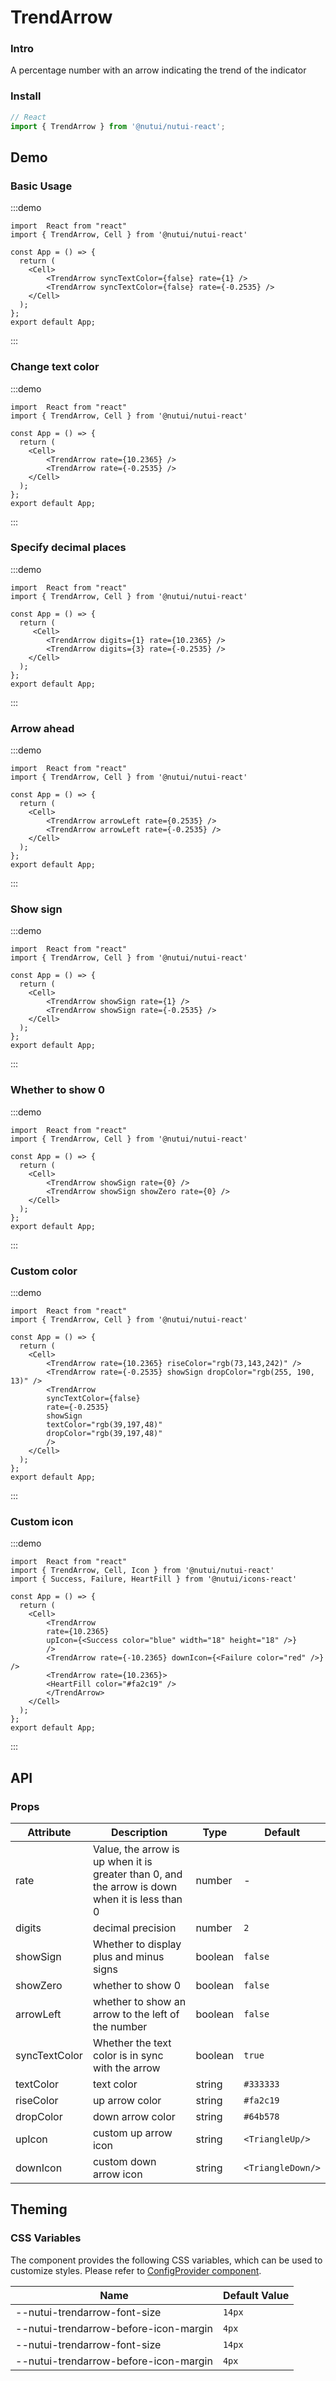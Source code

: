 # TrendArrow 

### Intro

A percentage number with an arrow indicating the trend of the indicator

### Install

```javascript
// React
import { TrendArrow } from '@nutui/nutui-react';
```

## Demo

### Basic Usage

:::demo

```tsx
import  React from "react"
import { TrendArrow, Cell } from '@nutui/nutui-react'

const App = () => {
  return (
    <Cell>
        <TrendArrow syncTextColor={false} rate={1} />
        <TrendArrow syncTextColor={false} rate={-0.2535} />
    </Cell>
  );
};
export default App;
```

:::

### Change text color

:::demo

```tsx
import  React from "react"
import { TrendArrow, Cell } from '@nutui/nutui-react'

const App = () => {
  return (
    <Cell>
        <TrendArrow rate={10.2365} />
        <TrendArrow rate={-0.2535} />
    </Cell>
  );
};
export default App;
```

:::

### Specify decimal places

:::demo

```tsx
import  React from "react"
import { TrendArrow, Cell } from '@nutui/nutui-react'

const App = () => {
  return (
     <Cell>
        <TrendArrow digits={1} rate={10.2365} />
        <TrendArrow digits={3} rate={-0.2535} />
    </Cell>
  );
};
export default App;
```

:::

### Arrow ahead

:::demo

```tsx
import  React from "react"
import { TrendArrow, Cell } from '@nutui/nutui-react'

const App = () => {
  return (
    <Cell>
        <TrendArrow arrowLeft rate={0.2535} />
        <TrendArrow arrowLeft rate={-0.2535} />
    </Cell>
  );
};
export default App;
```

:::

### Show sign

:::demo

```tsx
import  React from "react"
import { TrendArrow, Cell } from '@nutui/nutui-react'

const App = () => {
  return (
    <Cell>
        <TrendArrow showSign rate={1} />
        <TrendArrow showSign rate={-0.2535} />
    </Cell>
  );
};
export default App;
```

:::

### Whether to show 0

:::demo

```tsx
import  React from "react"
import { TrendArrow, Cell } from '@nutui/nutui-react'

const App = () => {
  return (
    <Cell>
        <TrendArrow showSign rate={0} />
        <TrendArrow showSign showZero rate={0} />
    </Cell>
  );
};
export default App;
```

:::

### Custom color

:::demo

```tsx
import  React from "react"
import { TrendArrow, Cell } from '@nutui/nutui-react'

const App = () => {
  return (
    <Cell>
        <TrendArrow rate={10.2365} riseColor="rgb(73,143,242)" />
        <TrendArrow rate={-0.2535} showSign dropColor="rgb(255, 190, 13)" />
        <TrendArrow
        syncTextColor={false}
        rate={-0.2535}
        showSign
        textColor="rgb(39,197,48)"
        dropColor="rgb(39,197,48)"
        />
    </Cell>
  );
};
export default App;
```

:::

### Custom icon

:::demo

```tsx
import  React from "react"
import { TrendArrow, Cell, Icon } from '@nutui/nutui-react'
import { Success, Failure, HeartFill } from '@nutui/icons-react'

const App = () => {
  return (
    <Cell>
        <TrendArrow
        rate={10.2365}
        upIcon={<Success color="blue" width="18" height="18" />}
        />
        <TrendArrow rate={-10.2365} downIcon={<Failure color="red" />} />
        <TrendArrow rate={10.2365}>
        <HeartFill color="#fa2c19" />
        </TrendArrow>
    </Cell>
  );
};
export default App;
```

:::


## API

### Props

| Attribute         | Description                             | Type   | Default           |
|--------------|----------------------------------|--------|------------------|
| rate         | Value, the arrow is up when it is greater than 0, and the arrow is down when it is less than 0    | number | -                |
| digits         | decimal precision               | number | `2`               |
| showSign         | Whether to display plus and minus signs               | boolean | `false`               |
| showZero         |whether to show 0               | boolean | `false`               |
| arrowLeft        | whether to show an arrow to the left of the number     | boolean | `false`               |
| syncTextColor   | Whether the text color is in sync with the arrow               | boolean | `true`   |
| textColor        | text color               | string | `#333333`               |
| riseColor         | up arrow color               | string | `#fa2c19`               |
| dropColor         | down arrow color               | string | `#64b578`               |
| upIcon         | custom up arrow icon               | string | `<TriangleUp/>`               |
| downIcon           | custom down arrow icon        | string | `<TriangleDown/>`              |


## Theming

### CSS Variables

The component provides the following CSS variables, which can be used to customize styles. Please refer to [ConfigProvider component](#/en-US/component/configprovider).

| Name | Default Value |
| --- | --- |
| --nutui-trendarrow-font-size | `14px` |
| --nutui-trendarrow-before-icon-margin | `4px` |
| --nutui-trendarrow-font-size | `14px` |
| --nutui-trendarrow-before-icon-margin | `4px` |
